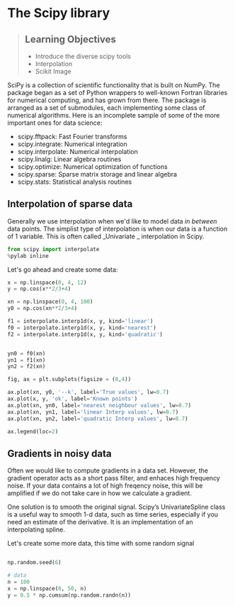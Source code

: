 # The Scipy library

> ## Learning Objectives
> *  Introduce the diverse scipy tools
> * Interpolation
> * Scikit Image


SciPy is a collection of scientific functionality that is built on NumPy. The package began as a set of Python wrappers to well-known Fortran libraries for numerical computing, and has grown from there. The package is arranged as a set of submodules, each implementing some class of numerical algorithms. Here is an incomplete sample of some of the more important ones for data science:

* scipy.fftpack: Fast Fourier transforms
* scipy.integrate: Numerical integration
* scipy.interpolate: Numerical interpolation
* scipy.linalg: Linear algebra routines
* scipy.optimize: Numerical optimization of functions
* scipy.sparse: Sparse matrix storage and linear algebra
* scipy.stats: Statistical analysis routines

## Interpolation of sparse data

Generally we use interpolation when we'd like to model data _in between_ data points. The simplist type of interpolation is when our data is a function of 1 variable. This is often called _Univariate _ interpolation in Scipy. 

```python
from scipy import interpolate
%pylab inline

```

Let's go ahead and create some data:

```python
x = np.linspace(0, 4, 12)
y = np.cos(x**2/3+4)

xn = np.linspace(0, 4, 100)
y0 = np.cos(xn**2/3+4)
```

```python
f1 = interpolate.interp1d(x, y, kind='linear')
f0 = interpolate.interp1d(x, y, kind='nearest')
f2 = interpolate.interp1d(x, y, kind='quadratic')


yn0 = f0(xn)
yn1 = f1(xn)
yn2 = f2(xn)
```

```python
fig, ax = plt.subplots(figsize = (8,4))

ax.plot(xn, y0, '--k', label='True values', lw=0.7)
ax.plot(x, y, 'ok', label='Known points')
ax.plot(xn, yn0, label='nearest neighbour values', lw=0.7)
ax.plot(xn, yn1, label='linear Interp values', lw=0.7)
ax.plot(xn, yn2, label='quadratic Interp values', lw=0.7)

ax.legend(loc=2)
```


## Gradients in noisy data

Often we would like to compute gradients in a data set. However, the gradient operator acts as a short pass filter, and enhaces high frequency noise. If your data contains a lot of high freqency noise, this will be amplified if we do not take care in how we calculate a gradient. 

One solution is to smooth the original signal. Scipy’s UnivariateSpline class is a useful way to smooth 1-d data, such as time series, especially if you need an estimate of the derivative. It is an implementation of an interpolating spline. 

Let's create some more data, this time with some random signal

```python

np.random.seed(6)

# data
n = 100
x = np.linspace(0, 50, n)
y = 0.5 * np.cumsum(np.random.randn(n))
```
